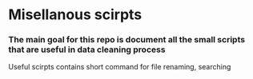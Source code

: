 # Misellanous scirpts
### The main goal for this repo is document all the small scripts that are useful in data cleaning process
 
Useful scirpts contains short command for file renaming, searching

